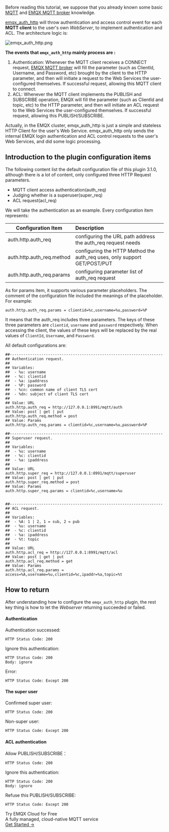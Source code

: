 Before reading this tutorial, we suppose that you already known some basic [MQTT](https://docs.oasis-open.org/mqtt/mqtt/v3.1.1/os/mqtt-v3.1.1-os.html) and [EMQX MQTT broker](https://www.emqx.com/en) knowledge.



[emqx_auth_http](https://github.com/emqx/emqx-auth-http/) will throw authentication and access control event for each **MQTT client** to the user's own *WebServer*, to implement authentication and ACL. The architecture logic is:

![emqx_auth_http.png](https://assets.emqx.com/images/cf59952934faf013fe1b1c5c74c5e01b.png)

**The events that `emqx_auth_http` mainly process are :**

1. Authentication: Whenever the MQTT client receives a CONNECT request, [EMQX MQTT broker](https://www.emqx.com/en) will fill the parameter (such as ClientId, Username, and Password, etc) brought by the client to the HTTP parameter, and then will initiate a request to the Web Services the user-configured themselves. If successful request, allowing this MQTT client to connect.
2. ACL: Whenever the MQTT client implements the PUBLISH and SUBSCRIBE operation, EMQX will fill the parameter (such as ClientId and topic, etc) to the HTTP parameter, and then will initiate an ACL request to the Web Services the user-configured themselves. If successful request, allowing this PUBLISH/SUBSCRIBE.

Actually, in the EMQX cluster, emqx_auth_http is just a simple and stateless HTTP Client for the user's  Web Service. emqx_auth_http only sends the internal EMQX login authentication and ACL control requests to the user's Web Services, and did some logic processing.

## Introduction to the plugin configuration items

The following content list the default configuration file of this plugin 3.1.0, although  there is a lot of content, only configured three HTTP Request parameters. 

- MQTT client access authentication(auth_req)
- Judging whether is a superuser(super_req)
- ACL request(acl_req)

We will take the authentication as an example. Every configuration item represents:

| Configuration Item        | Description                                                  |
| ------------------------- | :----------------------------------------------------------- |
| auth.http.auth_req        | configuring the URL path address the auth_req request needs  |
| auth.http.auth_req.method | configuring the HTTP Method the auth_req uses,  only support GET/POST/PUT |
| auth.http.auth_req.params | configuring parameter list of auth_req request               |

As for params item, it supports various parameter placeholders. The comment of the configuration file included the meanings of the placeholder. For example:  

```shell
auth.http.auth_req.params = clientid=%c,username=%u,password=%P
```

It means that the auth_req includes three parameters. The keys of these three parameters are `clientid`,  `username` and `password` respectively. When accessing the client, the values of these keys will be replaced by the real values of `ClientId`,  `Username`, and  `Password`.



All default configurations are:

```shell
##--------------------------------------------------------------------
## Authentication request.
##
## Variables:
##  - %u: username
##  - %c: clientid
##  - %a: ipaddress
##  - %P: password
##  - %cn: common name of client TLS cert
##  - %dn: subject of client TLS cert
##
## Value: URL
auth.http.auth_req = http://127.0.0.1:8991/mqtt/auth
## Value: post | get | put
auth.http.auth_req.method = post
## Value: Params
auth.http.auth_req.params = clientid=%c,username=%u,password=%P

##--------------------------------------------------------------------
## Superuser request.
##
## Variables:
##  - %u: username
##  - %c: clientid
##  - %a: ipaddress
##
## Value: URL
auth.http.super_req = http://127.0.0.1:8991/mqtt/superuser
## Value: post | get | put
auth.http.super_req.method = post
## Value: Params
auth.http.super_req.params = clientid=%c,username=%u


##--------------------------------------------------------------------
## ACL request.
##
## Variables:
##  - %A: 1 | 2, 1 = sub, 2 = pub
##  - %u: username
##  - %c: clientid
##  - %a: ipaddress
##  - %t: topic
##
## Value: URL
auth.http.acl_req = http://127.0.0.1:8991/mqtt/acl
## Value: post | get | put
auth.http.acl_req.method = get
## Value: Params
auth.http.acl_req.params = access=%A,username=%u,clientid=%c,ipaddr=%a,topic=%t
```



## How to return 

After understanding how to configure the `emqx_auth_http` plugin, the rest key thing is how to let the *Webserver* returning succeeded or failed. 

#### Authentication

Authentication successed:

```
HTTP Status Code: 200
```

Ignore this authentication:

```
HTTP Status Code: 200
Body: ignore
```

Error:

```
HTTP Status Code: Except 200
```

#### The super user

Confirmed super user:

```
HTTP Status Code: 200
```

Non-super user:

```
HTTP Status Code: Except 200
```

#### ACL authentication

Allow PUBLISH/SUBSCRIBE：

```
HTTP Status Code: 200
```

Ignore this authentication: 

```
HTTP Status Code: 200
Body: ignore
```

Refuse this PUBLISH/SUBSCRIBE:

```
HTTP Status Code: Except 200
```


<section class="promotion">
    <div>
        Try EMQX Cloud for Free
        <div class="is-size-14 is-text-normal has-text-weight-normal">A fully managed, cloud-native MQTT service</div>
    </div>
    <a href="https://www.emqx.com/en/signup?continue=https://cloud-intl.emqx.com/console/deployments/0?oper=new" class="button is-gradient px-5">Get Started →</a>
</section>
